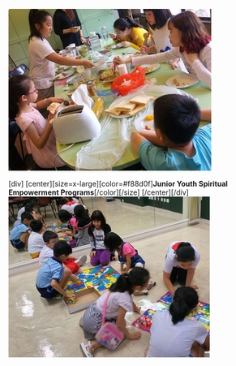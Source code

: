 
![](jy1.jpg)

[div]
[center][size=x-large][color=#f88d0f]**​Junior Youth Spiritual Empowerment Programs**[/color][/size]
[/center][/div]
![](jy2.jpg)
